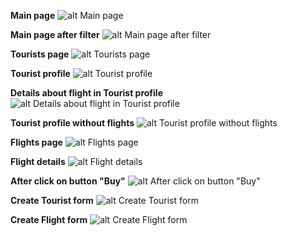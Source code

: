 
**Main page**
![alt Main page ](https://s8.hostingkartinok.com/uploads/images/2020/02/3845820f3bd040c7d95b45096bf7221a.png)

**Main page after filter**
![alt Main page after filter ](https://s8.hostingkartinok.com/uploads/images/2020/02/2a9391269af7b0683ba8aa115095dd53.png)

**Tourists page**
![alt Tourists page ](https://s8.hostingkartinok.com/uploads/images/2020/02/6a8c5d8fb2b0a963cb3b02cb09d6cf7a.png)

**Tourist profile**
![alt Tourist profile ](https://s8.hostingkartinok.com/uploads/images/2020/02/f30fbe9a8343415df75261bf302c38a1.png)

**Details about flight in Tourist profile**
![alt Details about flight in Tourist profile ](https://s8.hostingkartinok.com/uploads/images/2020/02/5c46ca5e0d05187a9378937e7bc92674.png)

**Tourist profile without flights**
![alt Tourist profile without flights ](https://s8.hostingkartinok.com/uploads/images/2020/02/fdd6ad3d88089461e0b1a01097059a92.png)

**Flights page**
![alt Flights page ](https://s8.hostingkartinok.com/uploads/images/2020/02/e7a4297a40bb69a550f234fe9d90a39d.png)

**Flight details**
![alt Flight details ](https://s8.hostingkartinok.com/uploads/images/2020/02/411d849396d8a80a5231714e58b3489e.png)

**After click on button "Buy"**
![alt After click on button "Buy" ](https://s8.hostingkartinok.com/uploads/images/2020/02/28374f805ce21008a2476b7527508ad4.png)

**Create Tourist form**
![alt Create Tourist form ](https://s8.hostingkartinok.com/uploads/images/2020/02/c3e4ea1933c0e8df4a52ecf9e2be6c23.png)

**Create Flight form**
![alt Create Flight form ](https://s8.hostingkartinok.com/uploads/images/2020/02/1371b445d6315f3a2b93a21275cd21fa.png)


